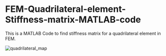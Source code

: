 # FEM-Quadrilateral-element-Stiffness-matrix-MATLAB-code
This is a MATLAB Code to find stiffness matrix for a quadrilateral element in FEM.

![quadrilateral_map](https://user-images.githubusercontent.com/31156238/104160034-68d90980-5416-11eb-8ffd-41217cdcdd7a.gif)
